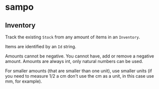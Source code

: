 # sampo

## Inventory
Track the existing `Stock` from any amount of items in an `Inventory`.

Items are identified by an `Id` string.

Amounts cannot be negative. You cannot have, add or remove a negative amount. Amounts are always int, only natural numbers can be used.

For smaller amounts (that are smaller than one unit), use smaller units (if you need to measure 1/2 a cm don't use the cm as a unit, in this case use mm, for example). 